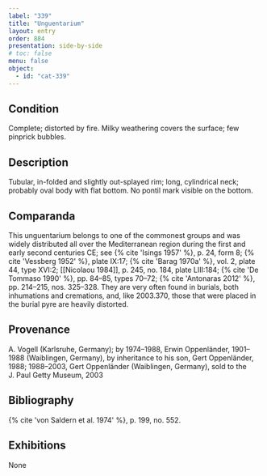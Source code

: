 ```yaml
---
label: "339"
title: "Unguentarium"
layout: entry
order: 884
presentation: side-by-side
# toc: false
menu: false
object:
  - id: "cat-339"
---
```


## Condition

Complete; distorted by fire. Milky weathering covers the surface; few pinprick bubbles.

## Description

Tubular, in-folded and slightly out-splayed rim; long, cylindrical neck; probably oval body with flat bottom. No pontil mark visible on the bottom.

## Comparanda

This unguentarium belongs to one of the commonest groups and was widely distributed all over the Mediterranean region during the first and early second centuries CE; see {% cite 'Isings 1957' %}, p. 24, form 8; {% cite 'Vessberg 1952' %}, plate IX:17; {% cite 'Barag 1970a' %}, vol. 2, plate 44, type XVI:2; [[Nicolaou 1984]], p. 245, no. 184, plate LIII:184; {% cite 'De Tommaso 1990' %}, pp. 84–85, types 70–72; {% cite 'Antonaras 2012' %}, pp. 214–215, nos. 325–328. They are very often found in burials, both inhumations and cremations, and, like 2003.370, those that were placed in the burial pyre are heavily distorted.

## Provenance

A. Vogell (Karlsruhe, Germany); by 1974–1988, Erwin Oppenländer, 1901–1988 (Waiblingen, Germany), by inheritance to his son, Gert Oppenländer, 1988; 1988–2003, Gert Oppenländer (Waiblingen, Germany), sold to the J. Paul Getty Museum, 2003

## Bibliography

{% cite 'von Saldern et al. 1974' %}, p. 199, no. 552.

## Exhibitions

None